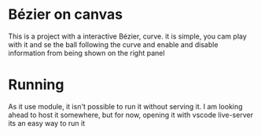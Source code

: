 # Bézier on canvas

This is a project with a interactive Bézier, curve. it is simple, you cam play with it and se the ball following the curve and enable and disable information from being shown on the right panel

# Running

As it use module, it isn't possible to run it without serving it. I am looking ahead to host it somewhere, but for now, opening it with vscode live-server its an easy way to run it
